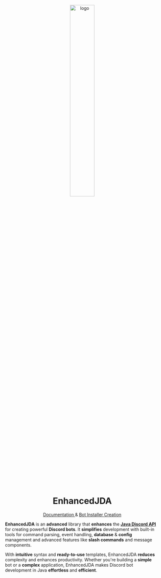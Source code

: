 <p align="center">
    <a href="https://projectenhanced.dev" target="_blank">
        <img alt="logo" src="https://projectenhanced.dev/img/logo.png" width="40%"/>
    </a>
</p>
<h1 align="center">EnhancedJDA</h1>
<p align="center">
    <a href="https://projectenhanced.dev" target="_blank">
       Documentation
    </a> & <a href="./deployment/INSTALLATION.md">
       Bot Installer Creation
    </a>
</p>


**EnhancedJDA** is an **advanced** library that **enhances** the [**Java Discord API**](https://github.com/discord-jda/JDA)
for creating powerful **Discord bots**. It **simplifies** development with built-in tools for 
command parsing, event handling, **database** & **config** management and advanced features like **slash commands** and message components.

With **intuitive** syntax and **ready-to-use** templates, EnhancedJDA **reduces** complexity and enhances productivity. 
Whether you're building a **simple** bot or a **complex** application, EnhancedJDA makes 
Discord bot development in Java **effortless** and **efficient**.

